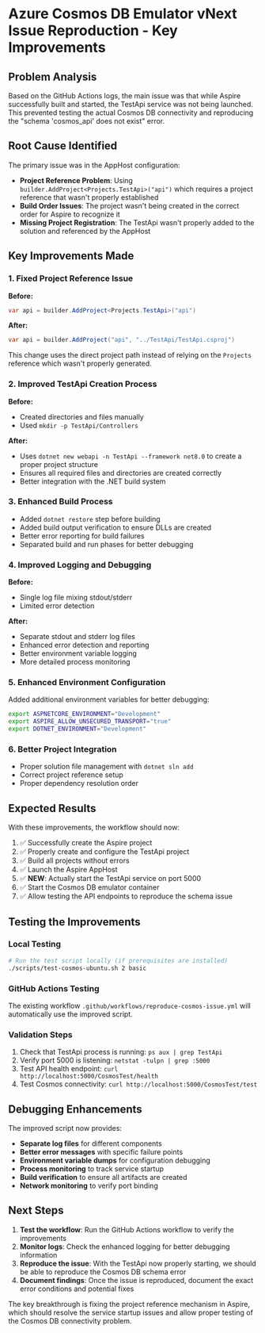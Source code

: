 # Azure Cosmos DB Emulator vNext Issue Reproduction - Key Improvements

## Problem Analysis

Based on the GitHub Actions logs, the main issue was that while Aspire successfully built and started, the TestApi service was not being launched. This prevented testing the actual Cosmos DB connectivity and reproducing the "schema 'cosmos_api' does not exist" error.

## Root Cause Identified

The primary issue was in the AppHost configuration:
- **Project Reference Problem**: Using `builder.AddProject<Projects.TestApi>("api")` which requires a project reference that wasn't properly established
- **Build Order Issues**: The project wasn't being created in the correct order for Aspire to recognize it
- **Missing Project Registration**: The TestApi wasn't properly added to the solution and referenced by the AppHost

## Key Improvements Made

### 1. Fixed Project Reference Issue
**Before:**
```csharp
var api = builder.AddProject<Projects.TestApi>("api")
```

**After:**
```csharp
var api = builder.AddProject("api", "../TestApi/TestApi.csproj")
```

This change uses the direct project path instead of relying on the `Projects` reference which wasn't properly generated.

### 2. Improved TestApi Creation Process
**Before:**
- Created directories and files manually
- Used `mkdir -p TestApi/Controllers`

**After:**
- Uses `dotnet new webapi -n TestApi --framework net8.0` to create a proper project structure
- Ensures all required files and directories are created correctly
- Better integration with the .NET build system

### 3. Enhanced Build Process
- Added `dotnet restore` step before building
- Added build output verification to ensure DLLs are created
- Better error reporting for build failures
- Separated build and run phases for better debugging

### 4. Improved Logging and Debugging
**Before:**
- Single log file mixing stdout/stderr
- Limited error detection

**After:**
- Separate stdout and stderr log files
- Enhanced error detection and reporting
- Better environment variable logging
- More detailed process monitoring

### 5. Enhanced Environment Configuration
Added additional environment variables for better debugging:
```bash
export ASPNETCORE_ENVIRONMENT="Development"
export ASPIRE_ALLOW_UNSECURED_TRANSPORT="true"
export DOTNET_ENVIRONMENT="Development"
```

### 6. Better Project Integration
- Proper solution file management with `dotnet sln add`
- Correct project reference setup
- Proper dependency resolution order

## Expected Results

With these improvements, the workflow should now:

1. ✅ Successfully create the Aspire project
2. ✅ Properly create and configure the TestApi project  
3. ✅ Build all projects without errors
4. ✅ Launch the Aspire AppHost
5. ✅ **NEW**: Actually start the TestApi service on port 5000
6. ✅ Start the Cosmos DB emulator container
7. ✅ Allow testing the API endpoints to reproduce the schema issue

## Testing the Improvements

### Local Testing
```bash
# Run the test script locally (if prerequisites are installed)
./scripts/test-cosmos-ubuntu.sh 2 basic
```

### GitHub Actions Testing
The existing workflow `.github/workflows/reproduce-cosmos-issue.yml` will automatically use the improved script.

### Validation Steps
1. Check that TestApi process is running: `ps aux | grep TestApi`
2. Verify port 5000 is listening: `netstat -tulpn | grep :5000`
3. Test API health endpoint: `curl http://localhost:5000/CosmosTest/health`
4. Test Cosmos connectivity: `curl http://localhost:5000/CosmosTest/test`

## Debugging Enhancements

The improved script now provides:
- **Separate log files** for different components
- **Better error messages** with specific failure points
- **Environment variable dumps** for configuration debugging
- **Process monitoring** to track service startup
- **Build verification** to ensure all artifacts are created
- **Network monitoring** to verify port binding

## Next Steps

1. **Test the workflow**: Run the GitHub Actions workflow to verify the improvements
2. **Monitor logs**: Check the enhanced logging for better debugging information
3. **Reproduce the issue**: With the TestApi now properly starting, we should be able to reproduce the Cosmos DB schema error
4. **Document findings**: Once the issue is reproduced, document the exact error conditions and potential fixes

The key breakthrough is fixing the project reference mechanism in Aspire, which should resolve the service startup issues and allow proper testing of the Cosmos DB connectivity problem.

